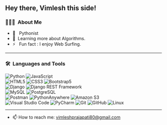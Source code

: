 ## Hey there, Vimlesh this side!

### 👨🏻‍💻 &nbsp;About Me

- 🤔 &nbsp; Pythonist
- 🌱&nbsp; Learning more about Algorithms.
- ⚡️ &nbsp; Fun fact : I enjoy Web Surfing.

---

### 🛠 &nbsp;Languages and Tools

  ![Python](https://img.shields.io/badge/-Python-333333?style=flat&logo=python)
  ![JavaScript](https://img.shields.io/badge/-JavaScript-333333?style=flat&logo=javascript)  
  ![HTML5](https://img.shields.io/badge/-HTML5-333333?style=flat&logo=HTML5)
  ![CSS3](https://img.shields.io/badge/-CSS3-333333?style=flat&logo=CSS3&logoColor=1572B6)
  ![Bootstrap5](https://img.shields.io/badge/-Bootstrap-333333?style=flat&logo=bootstrap&logoColor=563D7C)  
  ![Django](https://img.shields.io/badge/-Django-092E20?style=flat&logo=django)
  ![Django REST Framework](https://img.shields.io/badge/-Django%20REST%20Framework-092E20?style=flat&logo=django)  
  ![MySQL](https://img.shields.io/badge/-MySQL-333333?style=flat&logo=mysql)
  ![PostgreSQL](https://img.shields.io/badge/-PostgreSQL-336791?style=flat&logo=PostgreSQL)  
  ![Postman](https://img.shields.io/badge/-Postman-000000?style=flat&logo=postman)
  ![PythonAnywhere](https://img.shields.io/badge/-PythonAnywhere-333333?style=flat&logo=pythonanywhere&logoColor=1572B6)
  ![Amazon S3](https://img.shields.io/badge/-Amazon%20S3-333333?style=flat&logo=amazon%20S3)   
  ![Visual Studio Code](https://img.shields.io/badge/-Visual%20Studio%20Code-333333?style=flat&logo=visual-studio-code&logoColor=007ACC)
  ![PyCharm](https://img.shields.io/badge/-PyCharm-333333?style=flat&logo=pycharm)
  ![Git](https://img.shields.io/badge/-Git-333333?style=flat&logo=git)
  ![GitHub](https://img.shields.io/badge/-GitHub-333333?style=flat&logo=github)
  ![Linux](https://img.shields.io/badge/-Linux-003366?style=flat&logo=linux)
  

---
 - 📫 How to reach me: [vimleshprajapati80@gmail.com](mailto:vimleshprajapati80@gmail.com)
